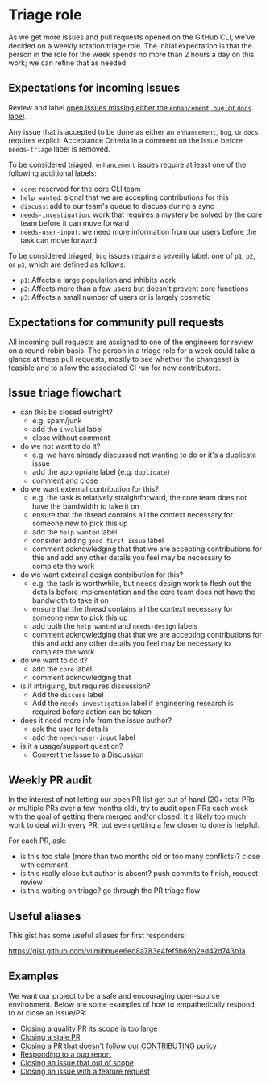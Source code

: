 # Triage role

As we get more issues and pull requests opened on the GitHub CLI, we've decided on a weekly rotation
triage role. The initial expectation is that the person in the role for the week spends no more than
2 hours a day on this work; we can refine that as needed.

## Expectations for incoming issues

Review and label [open issues missing either the `enhancement`, `bug`, or `docs` label](https://github.com/cli/cli/issues?q=is%3Aopen+is%3Aissue+-label%3Abug%2Cenhancement%2Cdocs+).

Any issue that is accepted to be done as either an `enhancement`, `bug`, or `docs` requires explicit Acceptance Criteria in a comment on the issue before `needs-triage` label is removed.

To be considered triaged, `enhancement` issues require at least one of the following additional labels:

- `core`: reserved for the core CLI team
- `help wanted`: signal that we are accepting contributions for this
- `discuss`: add to our team's queue to discuss during a sync
- `needs-investigation`: work that requires a mystery be solved by the core team before it can move forward
- `needs-user-input`: we need more information from our users before the task can move forward

To be considered triaged, `bug` issues require a severity label: one of `p1`, `p2`, or `p3`, which are defined as follows:
 - `p1`: Affects a large population and inhibits work
 - `p2`: Affects more than a few users but doesn't prevent core functions
 - `p3`: Affects a small number of users or is largely cosmetic

## Expectations for community pull requests

All incoming pull requests are assigned to one of the engineers for review on a round-robin basis.
The person in a triage role for a week could take a glance at these pull requests, mostly to see whether
the changeset is feasible and to allow the associated CI run for new contributors.

## Issue triage flowchart

- can this be closed outright?
  - e.g. spam/junk
  - add the `invalid` label
  - close without comment
- do we not want to do it?
  - e.g. we have already discussed not wanting to do or it's a duplicate issue
  - add the appropriate label (e.g. `duplicate`)
  - comment and close
- do we want external contribution for this?
  - e.g. the task is relatively straightforward, the core team does not have the bandwidth to take it on
  - ensure that the thread contains all the context necessary for someone new to pick this up
  - add the `help wanted` label
  - consider adding `good first issue` label
  - comment acknowledging that that we are accepting contributions for this and add any other details you feel may be necessary to complete the work
- do we want external design contribution for this?
  - e.g. the task is worthwhile, but needs design work to flesh out the details before implementation and the core team does not have the bandwidth to take it on
  - ensure that the thread contains all the context necessary for someone new to pick this up
  - add both the `help wanted` and `needs-design` labels
  - comment acknowledging that that we are accepting contributions for this and add any other details you feel may be necessary to complete the work
- do we want to do it?
  - add the `core` label
  - comment acknowledging that
- is it intriguing, but requires discussion?
  - Add the `discuss` label
  - Add the `needs-investigation` label if engineering research is required before action can be taken
- does it need more info from the issue author?
  - ask the user for details
  - add the `needs-user-input` label
- is it a usage/support question?
  - Convert the Issue to a Discussion

## Weekly PR audit

In the interest of not letting our open PR list get out of hand (20+ total PRs _or_ multiple PRs
over a few months old), try to audit open PRs each week with the goal of getting them merged and/or
closed. It's likely too much work to deal with every PR, but even getting a few closer to done is
helpful.

For each PR, ask:

- is this too stale (more than two months old or too many conflicts)? close with comment
- is this really close but author is absent? push commits to finish, request review
- is this waiting on triage? go through the PR triage flow

## Useful aliases

This gist has some useful aliases for first responders:

https://gist.github.com/vilmibm/ee6ed8a783e4fef5b69b2ed42d743b1a

## Examples

We want our project to be a safe and encouraging open-source environment. Below are some examples
of how to empathetically respond to or close an issue/PR:

- [Closing a quality PR its scope is too large](https://github.com/cli/cli/pull/1161)
- [Closing a stale PR](https://github.com/cli/cli/pull/557#issuecomment-639077269)
- [Closing a PR that doesn't follow our CONTRIBUTING policy](https://github.com/cli/cli/pull/864)
- [Responding to a bug report](https://github.com/desktop/desktop/issues/9195#issuecomment-592243129)
- [Closing an issue that out of scope](https://github.com/cli/cli/issues/777#issuecomment-612926229)
- [Closing an issue with a feature request](https://github.com/desktop/desktop/issues/9722#issuecomment-625461766)
